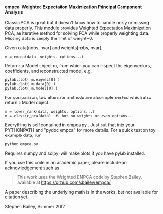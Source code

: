 #### empca: Weighted Expectation Maximization Principal Component Analysis ####

Classic PCA is great but it doesn't know how to handle noisy or missing
data properly.  This module provides Weighted Expectation Maximization PCA,
an iterative method for solving PCA while properly weighting data.
Missing data is simply the limit of weight=0.

Given data[nobs, nvar] and weights[nobs, nvar],

    m = empca(data, weights, options...)

Returns a Model object m, from which you can inspect the eigenvectors,
coefficients, and reconstructed model, e.g.

    pylab.plot( m.eigvec[0] )
    pylab.plot( m.data[0] )
    pylab.plot( m.model[0] )
    
For comparison, two alternate methods are also implemented which also
return a Model object:

    m = lower_rank(data, weights, options...)
    m = classic_pca(data)  #- but no weights or even options...

Everything is self contained in empca.py .  Just put that into your
PYTHONPATH and "pydoc empca" for more details.  For a quick test
on toy example data, run

    python empca.py

Requires numpy and scipy; will make plots if you have pylab installed.

If you use this code in an academic paper, please include an
acknowledgement such as

> This work uses the Weighted EMPCA code by Stephen Bailey, available
> at https://github.com/sbailey/empca/

A paper describing the underlying math is in the works,
but not available for citation yet.

Stephen Bailey, Summer 2012

